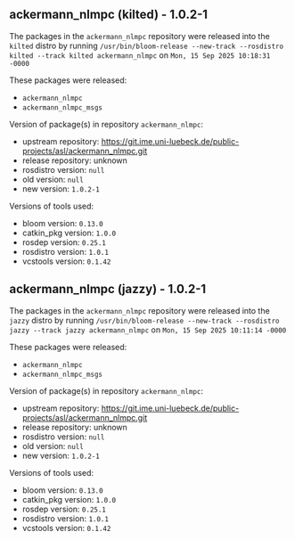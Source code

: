 ## ackermann_nlmpc (kilted) - 1.0.2-1

The packages in the `ackermann_nlmpc` repository were released into the `kilted` distro by running `/usr/bin/bloom-release --new-track --rosdistro kilted --track kilted ackermann_nlmpc` on `Mon, 15 Sep 2025 10:18:31 -0000`

These packages were released:
- `ackermann_nlmpc`
- `ackermann_nlmpc_msgs`

Version of package(s) in repository `ackermann_nlmpc`:

- upstream repository: https://git.ime.uni-luebeck.de/public-projects/asl/ackermann_nlmpc.git
- release repository: unknown
- rosdistro version: `null`
- old version: `null`
- new version: `1.0.2-1`

Versions of tools used:

- bloom version: `0.13.0`
- catkin_pkg version: `1.0.0`
- rosdep version: `0.25.1`
- rosdistro version: `1.0.1`
- vcstools version: `0.1.42`


## ackermann_nlmpc (jazzy) - 1.0.2-1

The packages in the `ackermann_nlmpc` repository were released into the `jazzy` distro by running `/usr/bin/bloom-release --new-track --rosdistro jazzy --track jazzy ackermann_nlmpc` on `Mon, 15 Sep 2025 10:11:14 -0000`

These packages were released:
- `ackermann_nlmpc`
- `ackermann_nlmpc_msgs`

Version of package(s) in repository `ackermann_nlmpc`:

- upstream repository: https://git.ime.uni-luebeck.de/public-projects/asl/ackermann_nlmpc.git
- release repository: unknown
- rosdistro version: `null`
- old version: `null`
- new version: `1.0.2-1`

Versions of tools used:

- bloom version: `0.13.0`
- catkin_pkg version: `1.0.0`
- rosdep version: `0.25.1`
- rosdistro version: `1.0.1`
- vcstools version: `0.1.42`


